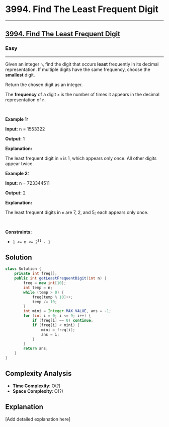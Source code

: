 # 3994. Find The Least Frequent Digit


---

<h2><a href="https://leetcode.com/problems/find-the-least-frequent-digit">3994. Find The Least Frequent Digit</a></h2><h3>Easy</h3><hr><p>Given an integer <code>n</code>, find the digit that occurs <strong>least</strong> frequently in its decimal representation. If multiple digits have the same frequency, choose the <strong>smallest</strong> digit.</p>

<p>Return the chosen digit as an integer.</p>
The <strong>frequency</strong> of a digit <code>x</code> is the number of times it appears in the decimal representation of <code>n</code>.
<p>&nbsp;</p>
<p><strong class="example">Example 1:</strong></p>

<div class="example-block">
<p><strong>Input:</strong> <span class="example-io">n = 1553322</span></p>

<p><strong>Output:</strong> 1</p>

<p><strong>Explanation:</strong></p>

<p>The least frequent digit in <code>n</code> is 1, which appears only once. All other digits appear twice.</p>
</div>

<p><strong class="example">Example 2:</strong></p>

<div class="example-block">
<p><strong>Input:</strong> <span class="example-io">n = 723344511</span></p>

<p><strong>Output:</strong> 2</p>

<p><strong>Explanation:</strong></p>

<p>The least frequent digits in <code>n</code> are 7, 2, and 5; each appears only once.</p>
</div>

<p>&nbsp;</p>
<p><strong>Constraints:</strong></p>

<ul>
	<li><code>1 &lt;= n &lt;= 2<sup>31</sup>​​​​​​​ - 1</code></li>
</ul>


## Solution

```java
class Solution {
    private int freq[];
    public int getLeastFrequentDigit(int n) {
        freq = new int[10];
        int temp = n;
        while (temp > 0) {
            freq[temp % 10]++;
            temp /= 10;
        }
        int mini = Integer.MAX_VALUE, ans = -1;
        for (int i = 0; i <= 9; i++) {
            if (freq[i] == 0) continue;         
            if (freq[i] < mini) {
                mini = freq[i];
                ans = i; 
            }
        }
        return ans;
    }
}
```

## Complexity Analysis

- **Time Complexity**: O(?)
- **Space Complexity**: O(?)

## Explanation

[Add detailed explanation here]

